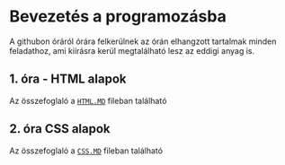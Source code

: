 # Bevezetés a programozásba

A githubon óráról órára felkerülnek az órán elhangzott tartalmak minden feladathoz, ami kiírásra kerül megtalálható lesz az eddigi anyag is.

## 1. óra - HTML alapok

Az összefoglaló a [`HTML.MD`](HTML.md) fileban található

## 2. óra CSS alapok

Az összefoglaló a [`CSS.MD`](CSS.md) fileban található
